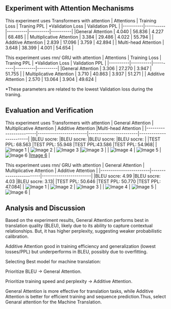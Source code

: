 ## Experiment with Attention Mechanisms
This experiment uses Transformers with attention
| Attentions | Training Loss | Traning PPL | *Validation Loss | Validation PPL |
|----------|----------|----------|----------|----------|
|General Attention    | 4.040     | 56.836     | 4.227     | 68.485     |
| Multiplicative Attention   | 3.384     | 29.486     | 4.022     | 55.794     |
| Additive Attention  | 2.839    |   17.096   | 3.759    | 42.894     |
| Multi-head Attention  | 3.648    | 38.399     |  4.001   | 54.654    |

This experiment uses rnn/ GRU with attention
| Attentions | Training Loss | Traning PPL | *Validation Loss | Validation PPL |
|----------|----------|----------|----------|----------|
|General Attention    | 3.306     | 27.270     | 3.947     | 51.755     |
| Multiplicative Attention   | 3.710     | 40.863     | 3.937     | 51.271     |
| Additive Attention  | 2.570     | 13.064     | 3.904     | 49.624     |

*These parameters are related to the lowest Validation loss during the traning.
## Evaluation and Verification
This experiment uses Transformers with attention
| General Attention | Multiplicative Attention | Additive Attention |Multi-head Attention |
|------------------------|------------------------|------------------------|------------------------|
|BLEU socre:  |BLEU socre:  |BLEU socre: |BLEU socre: | 
|TEST PPL: 68.563 |TEST PPL: 55.948 |TEST PPL:43.586 |TEST PPL: 54.968|
| ![Image 1](genaralAttention1.png) | ![Image 2](multiplicativeAttention1.png) | ![Image 3](AdditiveAttention1.png) |![Image 3](AdditiveAttention1.png) |
| ![Image 4](genaralAttention2.png) | ![Image 5](multiplicativeAttention2.png) | ![Image 6](AdditiveAttention2.png) |[Image 6](AdditiveAttention2.png) |


This experiment uses rnn/ GRU with attention
| General Attention | Multiplicative Attention | Additive Attention |
|------------------------|------------------------|------------------------|
|BLEU socre: 4.99 |BLEU socre: 4.03 |BLEU socre: 3.13|
|TEST PPL: 50.646 |TEST PPL: 50.770 |TEST PPL: 47.084|
| ![Image 1](genaralAttention1.png) | ![Image 2](multiplicativeAttention1.png) | ![Image 3](AdditiveAttention1.png) |
| ![Image 4](genaralAttention2.png) | ![Image 5](multiplicativeAttention2.png) | ![Image 6](AdditiveAttention2.png) |

## Analysis and Discussion

Based on the experiment results, General Attention performs best in translation quality (BLEU), likely due to its ability to capture contextual relationships. But, it has higher perplexity, suggesting weaker probabilistic calibration.

Additive Attention good in training efficiency and generalization (lowest losses/PPL) but underperforms in BLEU, possibly due to overfitting.

Selecting Best model for machine translation:

Prioritize BLEU -> General Attention.

Prioritize training speed and perplexity -> Additive Attention.

General Attention is more effective for translation tasks, while Additive Attention is better for efficient training and sequence prediction.Thus, select Genaral attention for the Machine Translation.
